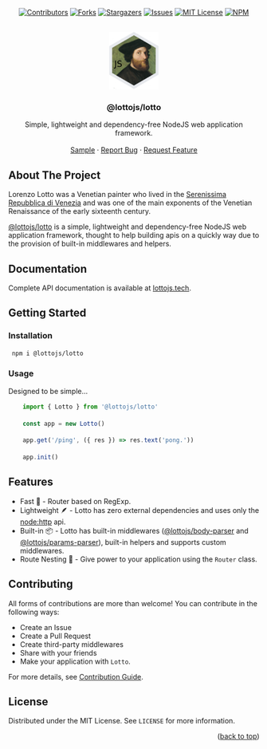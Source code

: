 <a name="readme-top"></a>

<div align="center">

[![Contributors][contributors-shield]][contributors-url]
[![Forks][forks-shield]][forks-url]
[![Stargazers][stars-shield]][stars-url]
[![Issues][issues-shield]][issues-url]
[![MIT License][license-shield]][license-url]
[![NPM][npm-shield]][npm-url]

</div>

<br />
<div align="center">
  <a href="https://github.com/lottojs/lotto">
    <img src=".github/logo.png" alt="Logo" width="100" height="115">
  </a>

  <h3 align="center">@lottojs/lotto</h3>

  <p align="center">
    Simple, lightweight and dependency-free NodeJS web application framework.
    <br />
    <br />
    <a href="https://github.com/lottojs/lotto/blob/main/sample/index.ts">Sample</a>
    ·
    <a href="https://github.com/lottojs/lotto/issues">Report Bug</a>
    ·
    <a href="https://github.com/lottojs/lotto/issues">Request Feature</a>
  </p>
</div>


## About The Project

Lorenzo Lotto was a Venetian painter who lived in the [Serenissima Repubblica di Venezia][serenissima-url] and was one of the main exponents of the Venetian Renaissance of the early sixteenth century.

[@lottojs/lotto](https://github.com/lottojs/lotto) is a simple, lightweight and dependency-free NodeJS web application framework, thought to help building apis on a quickly way due to the provision of built-in middlewares and helpers.

## Documentation
Complete API documentation is available at [lottojs.tech][documentation-url].

## Getting Started

### Installation
   ```sh
    npm i @lottojs/lotto
   ```
### Usage
Designed to be simple...
```typescript
    import { Lotto } from '@lottojs/lotto'

    const app = new Lotto()

    app.get('/ping', ({ res }) => res.text('pong.'))

    app.init()
```

## Features

- Fast 🚀 - Router based on RegExp.
- Lightweight 🪶 - Lotto has zero external dependencies and uses only the [node:http](https://nodejs.org/api/http.html) api.
- Built-in 📦 - Lotto has built-in middlewares ([@lottojs/body-parser](https://github.com/lottojs/body-parser) and [@lottojs/params-parser](https://github.com/lottojs/params-parser)), built-in helpers and supports custom middlewares.
- Route Nesting 🪹 - Give power to your application using the `Router` class.

## Contributing

All forms of contributions are more than welcome! You can contribute in the following ways:

- Create an Issue
- Create a Pull Request
- Create third-party middlewares
- Share with your friends
- Make your application with `Lotto`.

For more details, see [Contribution Guide](./CONTRIBUTING.md).

## License

Distributed under the MIT License. See `LICENSE` for more information.

<p align="right">(<a href="#readme-top">back to top</a>)</p>


[contributors-shield]: https://img.shields.io/github/contributors/lottojs/lotto.svg?style=for-the-badge
[contributors-url]: https://github.com/lottojs/lotto/graphs/contributors
[forks-shield]: https://img.shields.io/github/forks/lottojs/lotto.svg?style=for-the-badge
[forks-url]: https://github.com/lottojs/lotto/network/members
[stars-shield]: https://img.shields.io/github/stars/lottojs/lotto.svg?style=for-the-badge
[stars-url]: https://github.com/lottojs/lotto/stargazers
[issues-shield]: https://img.shields.io/github/issues/lottojs/lotto.svg?style=for-the-badge
[issues-url]: https://github.com/lottojs/lotto/issues
[license-shield]: https://img.shields.io/github/license/lottojs/lotto.svg?style=for-the-badge
[license-url]: https://github.com/lottojs/lotto/blob/master/LICENSE.txt
[npm-shield]: https://img.shields.io/npm/v/@lottojs/lotto?style=for-the-badge&logo=npm&logoColor=FFFFFF&labelColor=555555&color=CB0001
[npm-url]: https://www.npmjs.com/package/@lottojs/lotto
[serenissima-url]: https://it.wikipedia.org/wiki/Repubblica_di_Venezia
[documentation-url]: https://lottojs.tech
